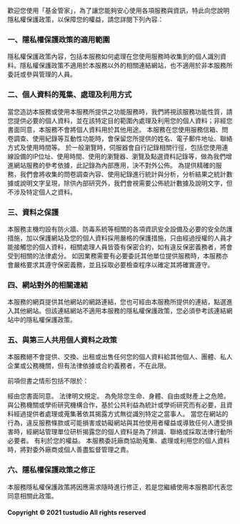 歡迎您使用「基金管家」，為了讓您能夠安心使用各項服務與資訊，特此向您說明隱私權保護政策，以保障您的權益，請您詳閱下列內容：

### **一、隱私權保護政策的適用範圍**

隱私權保護政策內容，包括本服務如何處理在您使用服務時收集到的個人識別資料。隱私權保護政策不適用於本服務以外的相關連結網站，也不適用於非本服務所委託或參與管理的人員。

### **二、個人資料的蒐集、處理及利用方式**

當您造訪本服務或使用本服務所提供之功能服務時，我們將視該服務功能性質，請您提供必要的個人資料，並在該特定目的範圍內處理及利用您的個人資料；非經您書面同意，本服務不會將個人資料用於其他用途。
本服務在您使用服務信箱、問卷調查、使用紀錄等互動性功能時，會保留您所提供的姓名、電子郵件地址、聯絡方式及使用時間等。
於一般瀏覽時，伺服器會自行記錄相關行徑，包括您使用連線設備的IP位址、使用時間、使用的瀏覽器、瀏覽及點選資料記錄等，做為我們增進網站服務的參考依據，此記錄為內部應用，決不對外公佈。
為提供精確的服務，我們會將收集的問卷調查內容、使用紀錄進行統計與分析，分析結果之統計數據或說明文字呈現，除供內部研究外，我們會視需要公佈統計數據及說明文字，但不涉及特定個人之資料。

### **三、資料之保護**

本服務主機均設有防火牆、防毒系統等相關的各項資訊安全設備及必要的安全防護措施，加以保護網站及您的個人資料採用嚴格的保護措施，只由經過授權的人員才能接觸您的個人資料，相關處理人員皆簽有保密合約，如有違反保密義務者，將會受到相關的法律處分。
如因業務需要有必要委託其他單位提供服務時，本服務亦會嚴格要求其遵守保密義務，並且採取必要檢查程序以確定其將確實遵守。

### **四、網站對外的相關連結**

本服務的網頁提供其他網站的網路連結，您也可經由本服務所提供的連結，點選進入其他網站。但該連結網站不適用本服務的隱私權保護政策，您必須參考該連結網站中的隱私權保護政策。

### **五、與第三人共用個人資料之政策**

本服務絕不會提供、交換、出租或出售任何您的個人資料給其他個人、團體、私人企業或公務機關，但有法律依據或合約義務者，不在此限。

前項但書之情形包括不限於：

經由您書面同意。
法律明文規定。
為免除您生命、身體、自由或財產上之危險。
與公務機關或學術研究機構合作，基於公共利益為統計或學術研究而有必要，且資料經過提供者處理或蒐集著依其揭露方式無從識別特定之當事人。
當您在網站的行為，違反服務條款或可能損害或妨礙網站與其他使用者權益或導致任何人遭受損害時，經網站管理單位研析揭露您的個人資料是為了辨識、聯絡或採取法律行動所必要者。
有利於您的權益。
本服務委託廠商協助蒐集、處理或利用您的個人資料時，將對委外廠商或個人善盡監督管理之責。

### **六、隱私權保護政策之修正**

本服務隱私權保護政策將因應需求隨時進行修正，若是您繼續使用本服務即代表您同意相關此政策。

#### **Copyright © 2021 tustudio All rights reserved**